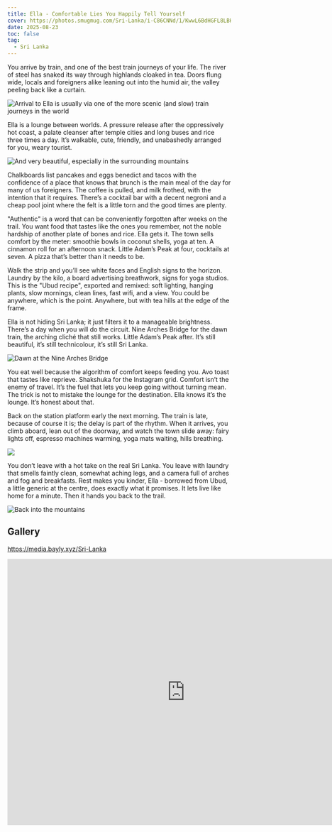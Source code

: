 ```yaml
---
title: Ella - Comfortable Lies You Happily Tell Yourself
cover: https://photos.smugmug.com/Sri-Lanka/i-C86CNNd/1/KwwL6BdHGFL8LBHD8wSH3VjCXj9ZQnFJGfr7NV7Xn/X3/DJI_0104-Pano-X3.jpg
date: 2025-08-23
toc: false
tag:
  - Sri Lanka
---
```


You arrive by train, and one of the best train journeys of your life. The river of steel has snaked its way through highlands cloaked in tea. Doors flung wide, locals and foreigners alike leaning out into the humid air, the valley peeling back like a curtain.

![Arrival to Ella is usually via one of the more scenic (and slow) train journeys in the world](https://photos.smugmug.com/Sri-Lanka/i-3H273XZ/0/M3sSZg7kCBVRGndxvgVDgB74whqF2kNpbckcCxzJm/X4/DJI_0121-X4.jpg)

Ella is a lounge between worlds. A pressure release after the oppressively hot coast, a palate cleanser after temple cities and long buses and rice three times a day. It’s walkable, cute, friendly, and unabashedly arranged for you, weary tourist.

![And very beautiful, especially in the surrounding mountains](https://photos.smugmug.com/Sri-Lanka/i-KJgMKbP/0/LdQ6hp2Nq9CbKqSBjW4fxjjmxgZpQMFDBcwg5cwtc/X4/DSC06534-X4.jpg)

Chalkboards list pancakes and eggs benedict and tacos with the confidence of a place that knows that brunch is the main meal of the day for many of us foreigners. The coffee is pulled, and milk frothed, with the intention that it requires. There’s a cocktail bar with a decent negroni and a cheap pool joint where the felt is a little torn and the good times are plenty.

"Authentic" is a word that can be conveniently forgotten after weeks on the trail. You want food that tastes like the ones you remember, not the noble hardship of another plate of bones and rice. Ella gets it. The town sells comfort by the meter: smoothie bowls in coconut shells, yoga at ten. A cinnamon roll for an afternoon snack. Little Adam’s Peak at four, cocktails at seven. A pizza that’s better than it needs to be.

Walk the strip and you’ll see white faces and English signs to the horizon. Laundry by the kilo, a board advertising breathwork, signs for yoga studios. This is the "Ubud recipe", exported and remixed: soft lighting, hanging plants, slow mornings, clean lines, fast wifi, and a view. You could be anywhere, which is the point. Anywhere, but with tea hills at the edge of the frame.

Ella is not hiding Sri Lanka; it just filters it to a manageable brightness. There’s a day when you will do the circuit. Nine Arches Bridge for the dawn train, the arching cliché that still works. Little Adam’s Peak after. It’s still beautiful, it’s still technicolour, it’s still Sri Lanka.

![Dawn at the Nine Arches Bridge](https://photos.smugmug.com/Sri-Lanka/i-TQH5q7h/0/LB7PZ796wxRdqKKRjdrDLKGvFPksT7MRDmGDSww8r/X3/DSC06456-X3.jpg)

You eat well because the algorithm of comfort keeps feeding you. Avo toast that tastes like reprieve. Shakshuka for the Instagram grid. Comfort isn’t the enemy of travel. It’s the fuel that lets you keep going without turning mean. The trick is not to mistake the lounge for the destination. Ella knows it’s the lounge. It’s honest about that.

Back on the station platform early the next morning. The train is late, because of course it is; the delay is part of the rhythm. When it arrives, you climb aboard, lean out of the doorway, and watch the town slide away: fairy lights off, espresso machines warming, yoga mats waiting, hills breathing.

![](https://photos.smugmug.com/Sri-Lanka/i-hkH3F3d/0/MSZ7BHJCbT9R8jvKXj7xqnF8SvD4gRcLCHwcwTpWS/X3/DSC06525-X3.jpg)

You don’t leave with a hot take on the real Sri Lanka. You leave with laundry that smells faintly clean, somewhat aching legs, and a camera full of arches and fog and breakfasts. Rest makes you kinder, Ella - borrowed from Ubud, a little generic at the centre, does exactly what it promises. It lets live like home for a minute. Then it hands you back to the trail.

![Back into the mountains](https://photos.smugmug.com/Sri-Lanka/i-gPqNrZt/2/KV5nGTQw9XWZz6j9XGqmbVkL6nCQP732zqpHfvxXF/X3/DJI_0151-X3.jpg)

## Gallery

https://media.bayly.xyz/Sri-Lanka

<iframe src="https://media.bayly.xyz/frame/slideshow?key=V3Zmj9&speed=3&transition=fade&autoStart=1&captions=0&navigation=0&playButton=0&randomize=0&transitionSpeed=2" width="800" height="600" frameborder="no" scrolling="no"></iframe>
